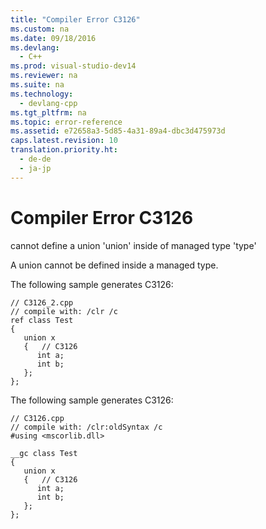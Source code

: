 ```yaml
---
title: "Compiler Error C3126"
ms.custom: na
ms.date: 09/18/2016
ms.devlang: 
  - C++
ms.prod: visual-studio-dev14
ms.reviewer: na
ms.suite: na
ms.technology: 
  - devlang-cpp
ms.tgt_pltfrm: na
ms.topic: error-reference
ms.assetid: e72658a3-5d85-4a31-89a4-dbc3d475973d
caps.latest.revision: 10
translation.priority.ht: 
  - de-de
  - ja-jp
---
```

# Compiler Error C3126
cannot define a union 'union' inside of managed type 'type'  
  
 A union cannot be defined inside a managed type.  
  
 The following sample generates C3126:  
  
```  
// C3126_2.cpp  
// compile with: /clr /c  
ref class Test  
{  
   union x  
   {   // C3126  
      int a;  
      int b;  
   };  
};  
```  
  
 The following sample generates C3126:  
  
```  
// C3126.cpp  
// compile with: /clr:oldSyntax /c  
#using <mscorlib.dll>  
  
__gc class Test  
{  
   union x  
   {   // C3126  
      int a;  
      int b;  
   };  
};  
```